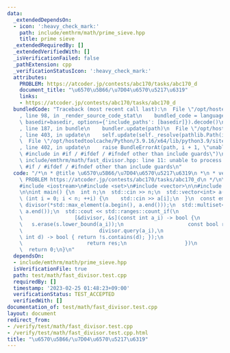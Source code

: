 ```yaml
---
data:
  _extendedDependsOn:
  - icon: ':heavy_check_mark:'
    path: include/emthrm/math/prime_sieve.hpp
    title: prime sieve
  _extendedRequiredBy: []
  _extendedVerifiedWith: []
  _isVerificationFailed: false
  _pathExtension: cpp
  _verificationStatusIcon: ':heavy_check_mark:'
  attributes:
    PROBLEM: https://atcoder.jp/contests/abc170/tasks/abc170_d
    document_title: "\u6570\u5B66/\u7D04\u6570\u5217\u6319"
    links:
    - https://atcoder.jp/contests/abc170/tasks/abc170_d
  bundledCode: "Traceback (most recent call last):\n  File \"/opt/hostedtoolcache/Python/3.9.16/x64/lib/python3.9/site-packages/onlinejudge_verify/documentation/build.py\"\
    , line 98, in _render_source_code_stat\n    bundled_code = language.bundle(stat.path,\
    \ basedir=basedir, options={'include_paths': [basedir]}).decode()\n  File \"/opt/hostedtoolcache/Python/3.9.16/x64/lib/python3.9/site-packages/onlinejudge_verify/languages/cplusplus.py\"\
    , line 187, in bundle\n    bundler.update(path)\n  File \"/opt/hostedtoolcache/Python/3.9.16/x64/lib/python3.9/site-packages/onlinejudge_verify/languages/cplusplus_bundle.py\"\
    , line 403, in update\n    self.update(self._resolve(pathlib.Path(included), included_from=path))\n\
    \  File \"/opt/hostedtoolcache/Python/3.9.16/x64/lib/python3.9/site-packages/onlinejudge_verify/languages/cplusplus_bundle.py\"\
    , line 402, in update\n    raise BundleErrorAt(path, i + 1, \"unable to process\
    \ #include in #if / #ifdef / #ifndef other than include guards\")\nonlinejudge_verify.languages.cplusplus_bundle.BundleErrorAt:\
    \ include/emthrm/math/fast_divisor.hpp: line 11: unable to process #include in\
    \ #if / #ifdef / #ifndef other than include guards\n"
  code: "/*\n * @title \u6570\u5B66/\u7D04\u6570\u5217\u6319\n *\n * verification-helper:\
    \ PROBLEM https://atcoder.jp/contests/abc170/tasks/abc170_d\n */\n\n#include <algorithm>\n\
    #include <iostream>\n#include <set>\n#include <vector>\n\n#include \"emthrm/math/fast_divisor.hpp\"\
    \n\nint main() {\n  int n;\n  std::cin >> n;\n  std::vector<int> a(n);\n  for\
    \ (int i = 0; i < n; ++i) {\n    std::cin >> a[i];\n  }\n  const emthrm::Divisor\
    \ divisor(*std::max_element(a.begin(), a.end()));\n  std::multiset<int> s(a.begin(),\
    \ a.end());\n  std::cout << std::ranges::count_if(\n                   a,\n  \
    \                 [&divisor, &s](const int a_i) -> bool {\n                  \
    \   s.erase(s.lower_bound(a_i));\n                     const bool res = std::ranges::all_of(\n\
    \                         divisor.query(a_i),\n                         [&s](const\
    \ int d) -> bool { return !s.contains(d); });\n                     s.emplace(a_i);\n\
    \                     return res;\n                   })\n            << '\\n';\n\
    \  return 0;\n}\n"
  dependsOn:
  - include/emthrm/math/prime_sieve.hpp
  isVerificationFile: true
  path: test/math/fast_divisor.test.cpp
  requiredBy: []
  timestamp: '2023-02-25 01:48:23+09:00'
  verificationStatus: TEST_ACCEPTED
  verifiedWith: []
documentation_of: test/math/fast_divisor.test.cpp
layout: document
redirect_from:
- /verify/test/math/fast_divisor.test.cpp
- /verify/test/math/fast_divisor.test.cpp.html
title: "\u6570\u5B66/\u7D04\u6570\u5217\u6319"
---
```

